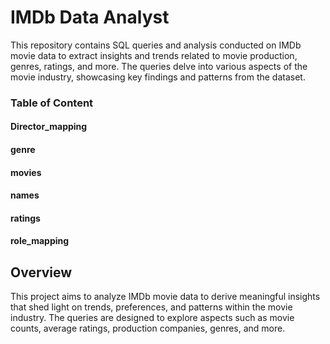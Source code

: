 # IMDb Data Analyst
This repository contains SQL queries and analysis conducted on IMDb movie data to extract insights and trends related to movie production, genres, ratings, and more. The queries delve into various aspects of the movie industry, showcasing key findings and patterns from the dataset.

### Table of Content
#### Director_mapping
#### genre
#### movies
#### names
#### ratings
#### role_mapping

## Overview
This project aims to analyze IMDb movie data to derive meaningful insights that shed light on trends, preferences, and patterns within the movie industry. The queries are designed to explore aspects such as movie counts, average ratings, production companies, genres, and more.
